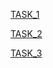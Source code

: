 [TASK_1](https://github.com/SanyaBoroda4/Hillel_Homeworks/blob/master/Lesson%203/TASK_1.py)

[TASK_2](https://github.com/SanyaBoroda4/Hillel_Homeworks/blob/master/Lesson%203/TASK_2.py)

[TASK_3](https://github.com/SanyaBoroda4/Hillel_Homeworks/blob/master/Lesson%203/TASK_3.py)
